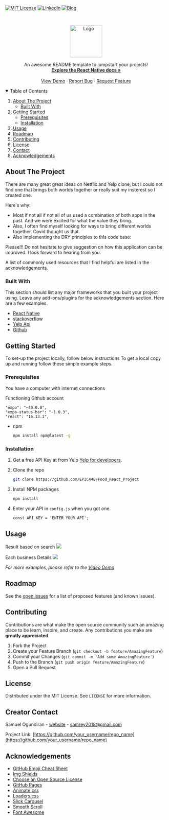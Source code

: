 <!--
*** Thanks for checking out the Project. If you have a suggestion
*** that would make this better, please fork the repo and create a pull request
*** or simply open an issue with the tag "enhancement".
*** Thanks again! Now go create something AMAZING! :D
-->


[![MIT License][license-shield]][license-url]
[![LinkedIn][linkedin-shield]][linkedin-url]
[![Blog][blog-shield]][blog-url]



<!-- PROJECT LOGO -->
<br />
<p align="center">
  <a href="https://github.com/othneildrew/Best-README-Template">
    <img src="https://image.shutterstock.com/image-illustration/letter-y-red-sign-3d-260nw-1551897308.jpg" width="100" height="100" alt="Logo" >
  </a>

  <p align="center">
    An awesome README template to jumpstart your projects!
    <br />
    <a href="https://reactnative.dev/"><strong>Explore the React Native docs »</strong></a>
    <br />
    <br />
    <a href="https://github.com/othneildrew/Best-README-Template">View Demo</a>
    ·
    <a href="https://github.com/EPIC448/Food_React_Project/issues">Report Bug</a>
    ·
    <a href="https://github.com/EPIC448/Food_React_Project/issues">Request Feature</a>
  </p>
</p>



<!-- TABLE OF CONTENTS -->
<details open="open">
  <summary>Table of Contents</summary>
  <ol>
    <li>
      <a href="#about-the-project">About The Project</a>
      <ul>
        <li><a href="#built-with">Built With</a></li>
      </ul>
    </li>
    <li>
      <a href="#getting-started">Getting Started</a>
      <ul>
        <li><a href="#prerequisites">Prerequisites</a></li>
        <li><a href="#installation">Installation</a></li>
      </ul>
    </li>
    <li><a href="#usage">Usage</a></li>
    <li><a href="#roadmap">Roadmap</a></li>
    <li><a href="#contributing">Contributing</a></li>
    <li><a href="#license">License</a></li>
    <li><a href="#contact">Contact</a></li>
    <li><a href="#acknowledgements">Acknowledgements</a></li>
  </ol>
</details>



<!-- ABOUT THE PROJECT -->
## About The Project
There are many great great ideas on Netflix and Yelp clone, but I could not find one that brings both worlds together or really suit my insterest so I created one. 

Here's why:
* Most if not all if not all of us used a combination of both apps in the past. And we were excited for what the value they bring.
* Also, I often find myself looking for ways to bring different worlds together. Covid thought us that.
* Also implementing the  DRY principles to this code base:

Please!!!
 Do not hesitate to give suggestion on how this application can be improved. I look forward to hearing from you.

A list of commonly used resources that I find helpful are listed in the acknowledgements.

### Built With

This section should list any major frameworks that you built your project using. Leave any add-ons/plugins for the acknowledgements section. Here are a few examples.
* [React Native](https://reactnative.dev/)
* [stackoverflow](https://stackoverflow.com/)
* [Yelp Api](https://www.yelp.com/developers)
* [Github](https://github.com/)



<!-- GETTING STARTED -->
## Getting Started

To set-up the project locally, follow below instructions
To get a local copy up and running follow these simple example steps.

### Prerequisites
 You have a computer with internet connections

 Functioning Github account 


 ```
"expo": "~40.0.0",
"expo-status-bar": "~1.0.3",
"react": "16.13.1",
 ```

* npm
  ```sh
  npm install npm@latest -g
  ```

### Installation

1. Get a free API Key at from Yelp [Yelp for developers](https://www.yelp.com/developers).

2. Clone the repo
   ```sh
   git clone https://github.com/EPIC448/Food_React_Project
   ```
3. Install NPM packages
   ```sh
   npm install
   ```
4. Enter your API in `config.js` when you got one. 
   ```JS
   const API_KEY = 'ENTER YOUR API';
   ```



<!-- USAGE EXAMPLES -->
## Usage
Result based on search
![](/images/business_result.png) 

 Each business Details
![](/images/business_details.png)



_For more examples, please refer to the [Video Demo](https://example.com)_



<!-- ROADMAP -->
## Roadmap

See the [open issues](https://github.com/EPIC448/Food_React_Project/issues) for a list of proposed features (and known issues).



<!-- CONTRIBUTING -->
## Contributing

Contributions are what make the open source community such an amazing place to be learn, inspire, and create. Any contributions you make are **greatly appreciated**.

1. Fork the Project
2. Create your Feature Branch (`git checkout -b feature/AmazingFeature`)
3. Commit your Changes (`git commit -m 'Add some AmazingFeature'`)
4. Push to the Branch (`git push origin feature/AmazingFeature`)
5. Open a Pull Request



<!-- LICENSE -->
## License

Distributed under the MIT License. See `LICENSE` for more information.



<!-- CONTACT -->
## Creator Contact

Samuel Ogundiran - [website](http://techuture.com/samuel_o_resume.io/) - samrey2018@gmail.com

Project Link: [https://github.com/your_username/repo_name](https://github.com/your_username/repo_name)



<!-- ACKNOWLEDGEMENTS -->
## Acknowledgements
* [GitHub Emoji Cheat Sheet](https://www.webpagefx.com/tools/emoji-cheat-sheet)
* [Img Shields](https://shields.io)
* [Choose an Open Source License](https://choosealicense.com)
* [GitHub Pages](https://pages.github.com)
* [Animate.css](https://daneden.github.io/animate.css)
* [Loaders.css](https://connoratherton.com/loaders)
* [Slick Carousel](https://kenwheeler.github.io/slick)
* [Smooth Scroll](https://github.com/cferdinandi/smooth-scroll)
* [Font Awesome](https://fontawesome.com)





<!-- MARKDOWN LINKS & IMAGES -->
<!-- https://www.markdownguide.org/basic-syntax/#reference-style-links -->




[license-shield]: https://img.shields.io/github/license/othneildrew/Best-README-Template.svg?style=for-the-badge
[license-url]: https://github.com/othneildrew/Best-README-Template/blob/master/LICENSE.txt
[linkedin-shield]: https://img.shields.io/badge/-LinkedIn-black.svg?style=for-the-badge&logo=linkedin&colorB=555
[linkedin-url]:  https://www.linkedin.com/in/samuel48/
[blog-shield]: https://img.shields.io/badge/blog-my__thoughts-lightgrey
[blog-url]:  http://techuture.com/
[product-screenshot]: images/screenshot.png
